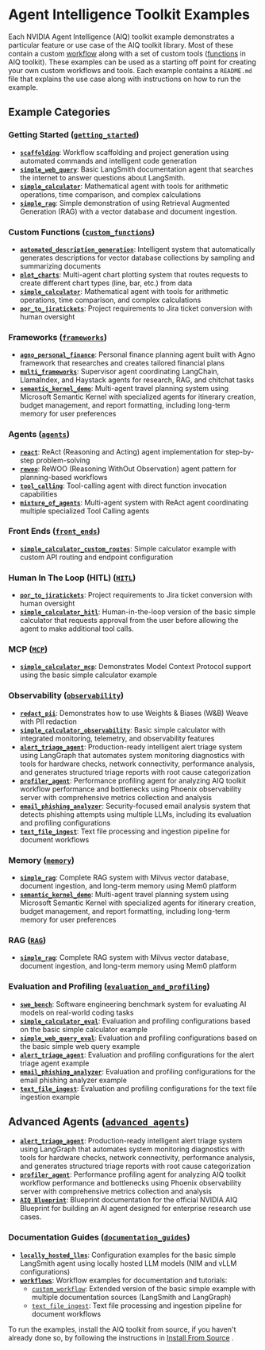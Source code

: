 <!--
SPDX-FileCopyrightText: Copyright (c) 2025, NVIDIA CORPORATION & AFFILIATES. All rights reserved.
SPDX-License-Identifier: Apache-2.0

Licensed under the Apache License, Version 2.0 (the "License");
you may not use this file except in compliance with the License.
You may obtain a copy of the License at

http://www.apache.org/licenses/LICENSE-2.0

Unless required by applicable law or agreed to in writing, software
distributed under the License is distributed on an "AS IS" BASIS,
WITHOUT WARRANTIES OR CONDITIONS OF ANY KIND, either express or implied.
See the License for the specific language governing permissions and
limitations under the License.
-->

# Agent Intelligence Toolkit Examples

Each NVIDIA Agent Intelligence (AIQ) toolkit example demonstrates a particular feature or use case of the AIQ toolkit library. Most of these contain a custom [workflow](../docs/source/tutorials/index.md) along with a set of custom tools ([functions](../docs/source/workflows/functions/index.md) in AIQ toolkit). These examples can be used as a starting off point for creating your own custom workflows and tools. Each example contains a `README.md` file that explains the use case along with instructions on how to run the example.

## Example Categories

### Getting Started ([`getting_started`](getting_started/))
- **[`scaffolding`](getting_started/scaffolding/)**: Workflow scaffolding and project generation using automated commands and intelligent code generation
- **[`simple_web_query`](getting_started/simple_web_query/)**: Basic LangSmith documentation agent that searches the internet to answer questions about LangSmith.
- **[`simple_calculator`](getting_started/simple_calculator/)**: Mathematical agent with tools for arithmetic operations, time comparison, and complex calculations
- **[`simple_rag`](getting_started/simple_rag/)**: Simple demonstration of using Retrieval Augmented Generation (RAG) with a vector database and document ingestion.

### Custom Functions ([`custom_functions`](custom_functions/))
- **[`automated_description_generation`](custom_functions/automated_description_generation/)**: Intelligent system that automatically generates descriptions for vector database collections by sampling and summarizing documents
- **[`plot_charts`](custom_functions/plot_charts/)**: Multi-agent chart plotting system that routes requests to create different chart types (line, bar, etc.) from data
- **[`simple_calculator`](custom_functions/simple_calculator/)**: Mathematical agent with tools for arithmetic operations, time comparison, and complex calculations
- **[`por_to_jiratickets`](custom_functions/por_to_jiratickets/)**: Project requirements to Jira ticket conversion with human oversight

### Frameworks ([`frameworks`](frameworks/))
- **[`agno_personal_finance`](frameworks/agno_personal_finance/)**: Personal finance planning agent built with Agno framework that researches and creates tailored financial plans
- **[`multi_frameworks`](frameworks/multi_frameworks/)**: Supervisor agent coordinating LangChain, LlamaIndex, and Haystack agents for research, RAG, and chitchat tasks
- **[`semantic_kernel_demo`](frameworks/semantic_kernel_demo/)**: Multi-agent travel planning system using Microsoft Semantic Kernel with specialized agents for itinerary creation, budget management, and report formatting, including long-term memory for user preferences

### Agents ([`agents`](agents/))
- **[`react`](agents/react/)**: ReAct (Reasoning and Acting) agent implementation for step-by-step problem-solving
- **[`rewoo`](agents/rewoo/)**: ReWOO (Reasoning WithOut Observation) agent pattern for planning-based workflows
- **[`tool_calling`](agents/tool_calling/)**: Tool-calling agent with direct function invocation capabilities
- **[`mixture_of_agents`](agents/mixture_of_agents/)**: Multi-agent system with ReAct agent coordinating multiple specialized Tool Calling agents

### Front Ends ([`front_ends`](front_ends/))
- **[`simple_calculator_custom_routes`](front_ends/simple_calculator_custom_routes/)**: Simple calculator example with custom API routing and endpoint configuration

### Human In The Loop (HITL) ([`HITL`](HITL/))
- **[`por_to_jiratickets`](custom_functions/por_to_jiratickets/)**: Project requirements to Jira ticket conversion with human oversight
- **[`simple_calculator_hitl`](HITL/simple_calculator_hitl/)**: Human-in-the-loop version of the basic simple calculator that requests approval from the user before allowing the agent to make additional tool calls.

### MCP ([`MCP`](MCP/))
- **[`simple_calculator_mcp`](MCP/simple_calculator_mcp/)**: Demonstrates Model Context Protocol support using the basic simple calculator example

### Observability ([`observability`](observability/))
- **[`redact_pii`](observability/redact_pii/)**: Demonstrates how to use Weights & Biases (W&B) Weave with PII redaction
- **[`simple_calculator_observability`](observability/simple_calculator_observability/)**: Basic simple calculator with integrated monitoring, telemetry, and observability features
- **[`alert_triage_agent`](observability/alert_triage_agent/)**: Production-ready intelligent alert triage system using LangGraph that automates system monitoring diagnostics with tools for hardware checks, network connectivity, performance analysis, and generates structured triage reports with root cause categorization
- **[`profiler_agent`](observability/profiler_agent/)**: Performance profiling agent for analyzing AIQ toolkit workflow performance and bottlenecks using Phoenix observability server with comprehensive metrics collection and analysis
- **[`email_phishing_analyzer`](observability/email_phishing_analyzer/)**: Security-focused email analysis system that detects phishing attempts using multiple LLMs, including its evaluation and profiling configurations
- **[`text_file_ingest`](observability/text_file_ingest/)**: Text file processing and ingestion pipeline for document workflows

### Memory ([`memory`](memory/))
- **[`simple_rag`](memory/simple_rag/)**: Complete RAG system with Milvus vector database, document ingestion, and long-term memory using Mem0 platform
- **[`semantic_kernel_demo`](memory/semantic_kernel_demo/)**: Multi-agent travel planning system using Microsoft Semantic Kernel with specialized agents for itinerary creation, budget management, and report formatting, including long-term memory for user preferences

### RAG ([`RAG`](RAG/))
- **[`simple_rag`](RAG/simple_rag/)**: Complete RAG system with Milvus vector database, document ingestion, and long-term memory using Mem0 platform

### Evaluation and Profiling ([`evaluation_and_profiling`](evaluation_and_profiling/))
- **[`swe_bench`](evaluation_and_profiling/swe_bench/)**: Software engineering benchmark system for evaluating AI models on real-world coding tasks
- **[`simple_calculator_eval`](evaluation_and_profiling/simple_calculator_eval/)**: Evaluation and profiling configurations based on the basic simple calculator example
- **[`simple_web_query_eval`](evaluation_and_profiling/simple_web_query_eval/)**: Evaluation and profiling configurations based on the basic simple web query example
- **[`alert_triage_agent`](evaluation_and_profiling/alert_triage_agent/)**: Evaluation and profiling configurations for the alert triage agent example
- **[`email_phishing_analyzer`](evaluation_and_profiling/email_phishing_analyzer/)**: Evaluation and profiling configurations for the email phishing analyzer example
- **[`text_file_ingest`](evaluation_and_profiling/text_file_ingest/)**: Evaluation and profiling configurations for the text file ingestion example

## Advanced Agents ([`advanced_agents`](advanced_agents/))
- **[`alert_triage_agent`](advanced_agents/alert_triage_agent/)**: Production-ready intelligent alert triage system using LangGraph that automates system monitoring diagnostics with tools for hardware checks, network connectivity, performance analysis, and generates structured triage reports with root cause categorization
- **[`profiler_agent`](advanced_agents/profiler_agent/)**: Performance profiling agent for analyzing AIQ toolkit workflow performance and bottlenecks using Phoenix observability server with comprehensive metrics collection and analysis
- **[`AIQ Blueprint`](advanced_agents/aiq_blueprint/)**: Blueprint documentation for the official NVIDIA AIQ Blueprint for building an AI agent designed for enterprise research use cases.

### Documentation Guides ([`documentation_guides`](documentation_guides/))
- **[`locally_hosted_llms`](documentation_guides/locally_hosted_llms/)**: Configuration examples for the basic simple LangSmith agent using locally hosted LLM models (NIM and vLLM configurations)
- **[`workflows`](documentation_guides/workflows/)**: Workflow examples for documentation and tutorials:
  - [`custom_workflow`](documentation_guides/workflows/custom_workflow/): Extended version of the basic simple example with multiple documentation sources (LangSmith and LangGraph)
  - [`text_file_ingest`](documentation_guides/workflows/text_file_ingest/): Text file processing and ingestion pipeline for document workflows

To run the examples, install the AIQ toolkit from source, if you haven't already done so, by following the instructions in  [Install From Source](../docs/source/quick-start/installing.md#install-from-source) .
